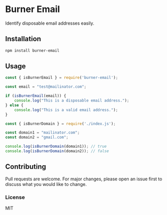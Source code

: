 # Burner Email

Identify disposable email addresses easily.

## Installation

```sh
npm install burner-email
```

## Usage

```js
const { isBurnerEmail } = require('burner-email');

const email = "test@mailinator.com";

if (isBurnerEmail(email)) {
    console.log("This is a disposable email address.");
} else {
    console.log("This is a valid email address.");
}
```

```js
const { isBurnerDomain } = require('./index.js');

const domain1 = "mailinator.com";
const domain2 = "gmail.com";

console.log(isBurnerDomain(domain1)); // true
console.log(isBurnerDomain(domain2)); // false
```

## Contributing

Pull requests are welcome. For major changes, please open an issue first to discuss what you would like to change.

### License

MIT